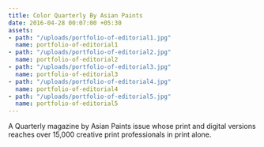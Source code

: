 ```yaml
---
title: Color Quarterly By Asian Paints
date: 2016-04-28 00:07:00 +05:30
assets:
- path: "/uploads/portfolio-of-editorial1.jpg"
  name: portfolio-of-editorial1
- path: "/uploads/portfolio-of-editorial2.jpg"
  name: portfolio-of-editorial2
- path: "/uploads/portfolio-of-editorial3.jpg"
  name: portfolio-of-editorial3
- path: "/uploads/portfolio-of-editorial4.jpg"
  name: portfolio-of-editorial4
- path: "/uploads/portfolio-of-editorial5.jpg"
  name: portfolio-of-editorial5
---
```


A Quarterly magazine by Asian Paints issue whose print and digital versions reaches over 15,000 creative print professionals in print alone.
